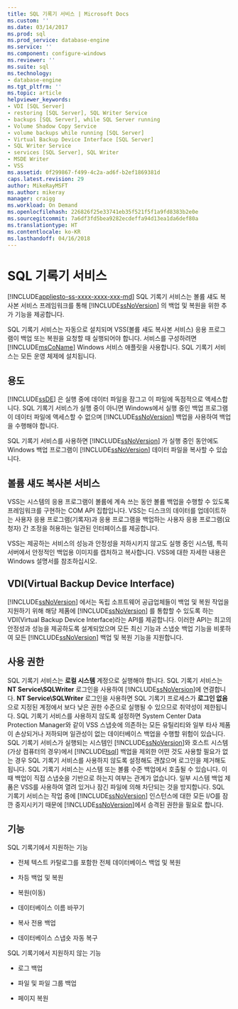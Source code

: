 ```yaml
---
title: SQL 기록기 서비스 | Microsoft Docs
ms.custom: ''
ms.date: 03/14/2017
ms.prod: sql
ms.prod_service: database-engine
ms.service: ''
ms.component: configure-windows
ms.reviewer: ''
ms.suite: sql
ms.technology:
- database-engine
ms.tgt_pltfrm: ''
ms.topic: article
helpviewer_keywords:
- VDI [SQL Server]
- restoring [SQL Server], SQL Writer Service
- backups [SQL Server], while SQL Server running
- Volume Shadow Copy Service
- volume backups while running [SQL Server]
- Virtual Backup Device Interface [SQL Server]
- SQL Writer Service
- services [SQL Server], SQL Writer
- MSDE Writer
- VSS
ms.assetid: 0f299867-f499-4c2a-ad6f-b2ef1869381d
caps.latest.revision: 29
author: MikeRayMSFT
ms.author: mikeray
manager: craigg
ms.workload: On Demand
ms.openlocfilehash: 226826f25e33741eb35f521f5f1a9fd8383b2e0e
ms.sourcegitcommit: 7a6df3fd5bea9282ecdeffa94d13ea1da6def80a
ms.translationtype: HT
ms.contentlocale: ko-KR
ms.lasthandoff: 04/16/2018
---
```

# <a name="sql-writer-service"></a>SQL 기록기 서비스
[!INCLUDE[appliesto-ss-xxxx-xxxx-xxx-md](../../includes/appliesto-ss-xxxx-xxxx-xxx-md.md)]
  SQL 기록기 서비스는 볼륨 섀도 복사본 서비스 프레임워크를 통해 [!INCLUDE[ssNoVersion](../../includes/ssnoversion-md.md)] 의 백업 및 복원을 위한 추가 기능을 제공합니다.  
  
 SQL 기록기 서비스는 자동으로 설치되며 VSS(볼륨 섀도 복사본 서비스) 응용 프로그램이 백업 또는 복원을 요청할 때 실행되어야 합니다. 서비스를 구성하려면 [!INCLUDE[msCoName](../../includes/msconame-md.md)] Windows 서비스 애플릿을 사용합니다. SQL 기록기 서비스는 모든 운영 체제에 설치됩니다.  
  
## <a name="purpose"></a>용도  
 [!INCLUDE[ssDE](../../includes/ssde-md.md)] 은 실행 중에 데이터 파일을 잠그고 이 파일에 독점적으로 액세스합니다. SQL 기록기 서비스가 실행 중이 아니면 Windows에서 실행 중인 백업 프로그램이 데이터 파일에 액세스할 수 없으며 [!INCLUDE[ssNoVersion](../../includes/ssnoversion-md.md)] 백업을 사용하여 백업을 수행해야 합니다.  
  
 SQL 기록기 서비스를 사용하면 [!INCLUDE[ssNoVersion](../../includes/ssnoversion-md.md)] 가 실행 중인 동안에도 Windows 백업 프로그램이 [!INCLUDE[ssNoVersion](../../includes/ssnoversion-md.md)] 데이터 파일을 복사할 수 있습니다.  
  
## <a name="volume-shadow-copy-service"></a>볼륨 섀도 복사본 서비스  
 VSS는 시스템의 응용 프로그램이 볼륨에 계속 쓰는 동안 볼륨 백업을 수행할 수 있도록 프레임워크를 구현하는 COM API 집합입니다. VSS는 디스크의 데이터를 업데이트하는 사용자 응용 프로그램(기록자)과 응용 프로그램을 백업하는 사용자 응용 프로그램(요청자) 간 조정을 허용하는 일관된 인터페이스를 제공합니다.  
  
 VSS는 제공하는 서비스의 성능과 안정성을 저하시키지 않고도 실행 중인 시스템, 특히 서버에서 안정적인 백업용 이미지를 캡처하고 복사합니다. VSS에 대한 자세한 내용은 Windows 설명서를 참조하십시오.  
  
## <a name="virtual-backup-device-interface-vdi"></a>VDI(Virtual Backup Device Interface)  
 [!INCLUDE[ssNoVersion](../../includes/ssnoversion-md.md)] 에서는 독립 소프트웨어 공급업체들이 백업 및 복원 작업을 지원하기 위해 해당 제품에 [!INCLUDE[ssNoVersion](../../includes/ssnoversion-md.md)] 를 통합할 수 있도록 하는 VDI(Virtual Backup Device Interface)라는 API를 제공합니다. 이러한 API는 최고의 안정성과 성능을 제공하도록 설계되었으며 모든 최신 기능과 스냅숏 백업 기능을 비롯하여 모든 [!INCLUDE[ssNoVersion](../../includes/ssnoversion-md.md)] 백업 및 복원 기능을 지원합니다.  
  
## <a name="permissions"></a>사용 권한  
 SQL 기록기 서비스는 **로컬 시스템** 계정으로 실행해야 합니다. SQL 기록기 서비스는 **NT Service\SQLWriter** 로그인을 사용하여 [!INCLUDE[ssNoVersion](../../includes/ssnoversion-md.md)]에 연결합니다. **NT Service\SQLWriter** 로그인을 사용하면 SQL 기록기 프로세스가 **로그인 없음**으로 지정된 계정에서 보다 낮은 권한 수준으로 실행될 수 있으므로 취약성이 제한됩니다. SQL 기록기 서비스를 사용하지 않도록 설정하면 System Center Data Protection Manager와 같이 VSS 스냅숏에 의존하는 모든 유틸리티와 일부 타사 제품이 손상되거나 저하되며 일관성이 없는 데이터베이스 백업을 수행할 위험이 있습니다. SQL 기록기 서비스가 실행되는 시스템인 [!INCLUDE[ssNoVersion](../../includes/ssnoversion-md.md)]와 호스트 시스템(가상 컴퓨터의 경우)에서 [!INCLUDE[tsql](../../includes/tsql-md.md)] 백업을 제외한 어떤 것도 사용할 필요가 없는 경우 SQL 기록기 서비스를 사용하지 않도록 설정해도 괜찮으며 로그인을 제거해도 됩니다.  SQL 기록기 서비스는 시스템 또는 볼륨 수준 백업에서 호출될 수 있습니다. 이때 백업이 직접 스냅숏을 기반으로 하는지 여부는 관계가 없습니다. 일부 시스템 백업 제품은 VSS를 사용하여 열려 있거나 잠긴 파일에 의해 차단되는 것을 방지합니다. SQL 기록기 서비스는 작업 중에 [!INCLUDE[ssNoVersion](../../includes/ssnoversion-md.md)] 인스턴스에 대한 모든 I/O를 잠깐 중지시키기 때문에 [!INCLUDE[ssNoVersion](../../includes/ssnoversion-md.md)]에서 승격된 권한을 필요로 합니다.  
  
## <a name="features"></a>기능  
 SQL 기록기에서 지원하는 기능  
  
-   전체 텍스트 카탈로그를 포함한 전체 데이터베이스 백업 및 복원  
  
-   차등 백업 및 복원  
  
-   복원(이동)  
  
-   데이터베이스 이름 바꾸기  
  
-   복사 전용 백업  
  
-   데이터베이스 스냅숏 자동 복구  
  
 SQL 기록기에서 지원하지 않는 기능  
  
-   로그 백업  
  
-   파일 및 파일 그룹 백업  
  
-   페이지 복원  
  
  
